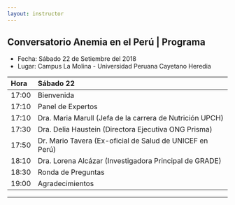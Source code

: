 ```yaml
---
layout: instructor
---
```

## Conversatorio Anemia en el Perú | Programa 
* Fecha: Sábado 22 de Setiembre del 2018
* Lugar: Campus La Molina - Universidad Peruana Cayetano Heredia 

|Hora | Sábado 22                                                               | 
|:----|:------------------------------------------------------------------------|
|17:00|Bienvenida                                                               |
|17:10|Panel de Expertos                                                        |
|17:10|Dra. Maria Marull (Jefa de la carrera de Nutrición UPCH)                 |
|17:30|Dra. Delia Haustein (Directora Ejecutiva ONG Prisma)                     |
|17:50|Dr.  Mario Tavera (Ex-oficial de Salud de UNICEF en Perú)                |
|18:10|Dra. Lorena Alcázar (Investigadora Principal de GRADE)                   |
|18:30|Ronda de Preguntas                                                       |
|19:00|Agradecimientos                                                          |

***

